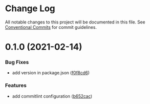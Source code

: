 # Change Log

All notable changes to this project will be documented in this file.
See [Conventional Commits](https://conventionalcommits.org) for commit guidelines.

# 0.1.0 (2021-02-14)


### Bug Fixes

* add version in package.json ([f0f8cd6](https://github.com/TractorZoom/configurations/commit/f0f8cd60146852fe2062bb1d0b9e33267176455e))


### Features

* add commitlint configuration ([b652cac](https://github.com/TractorZoom/configurations/commit/b652cac151232ec410a20c52ce612417b7919fd3))
